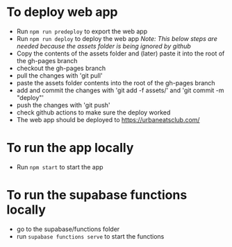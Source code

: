 # To deploy web app
- Run `npm run predeploy` to export the web app
- Run `npm run deploy` to deploy the web app
*Note: This below steps are needed because the assets folder is being ignored by github*
- Copy the contents of the assets folder and (later) paste it into the root of the gh-pages branch
- checkout the gh-pages branch
- pull the changes with 'git pull'
- paste the assets folder contents into the root of the gh-pages branch
- add and commit the changes with 'git add -f assets/' and 'git commit -m "deploy"'
- push the changes with 'git push'
- check github actions to make sure the deploy worked
- The web app should be deployed to https://urbaneatsclub.com/


# To run the app locally
- Run `npm start` to start the app

# To run the supabase functions locally
- go to the supabase/functions folder
- run `supabase functions serve` to start the functions







